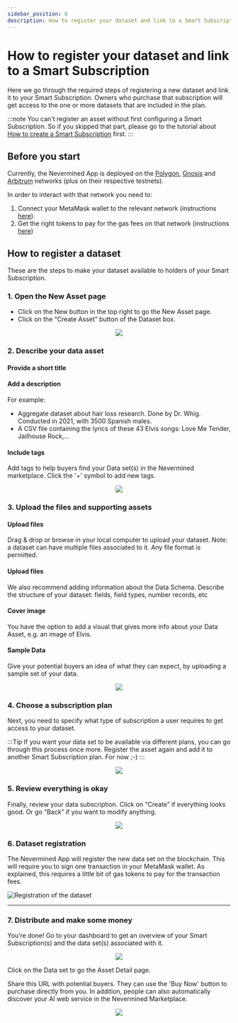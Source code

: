 ```yaml
---
sidebar_position: 6
description: How to register your dataset and link to a Smart Subscription
---
```


# How to register your dataset and link to a Smart Subscription

Here we go through the required steps of registering a new dataset and link it to your Smart Subscription. Owners who purchase that subscription will get access to the one or more datasets that are included in the plan. 

:::note
You can't register an asset without first configuring a Smart Subscription. So if you skipped that part, please go to the tutorial about [How to create a Smart Subscription](04-create-subscription.md) first.
:::

## Before you start

Currently, the Nevermined App is deployed on the [Polygon](https://matic.nevermined.app/), [Gnosis](https://gnosis.nevermined.app/) and [Arbitrum](https://nevermined.app/) networks (plus on their respective testnets). 

In order to interact with that network you need to:

1. Connect your MetaMask wallet to the relevant network (instructions [here](02-metamask-networks.md)).
2. Get the right tokens to pay for the gas fees on that network (instructions [here](02-metamask-tokens.md))


## How to register a dataset

These are the steps to make your dataset available to holders of your Smart Subscription.

### 1. Open the New Asset page

- Click on the New button in the top right to go the New Asset page.
- Click on the “Create Asset” button of the Dataset box.

<p align="center"><img src="/images/tutorials/04_01_New_Subscription.png" /></p>

### 2. Describe your data asset

#### Provide a short title

#### Add a description
For example: 
- Aggregate dataset about hair loss research. Done by Dr. Whig. Conducted in 2021, with 3500 Spanish males. 
- A CSV file containing the lyrics of these 43 Elvis songs: Love Me Tender, Jailhouse Rock,...

#### Include tags
Add tags to help buyers find your Data set(s) in the Nevermined marketplace. 
Click the '+' symbol to add new tags. 

<p align="center"><img src="/images/tutorials/06-01-Dataset-Description.png" /></p>

### 3. Upload the files and supporting assets

#### Upload files
Drag & drop or browse in your local computer to upload your dataset. 
Note: a dataset can have multiple files associated to it. 
Any file format is permitted. 

#### Upload files
We also recommend adding information about the Data Schema. 
Describe the structure of your dataset: fields, field types, number records, etc

#### Cover image
You have the option to add a visual that gives more info about your Data Asset, e.g. an image of Elvis. 

#### Sample Data
Give your potential buyers an idea of what they can expect, by uploading a sample set of your data.

<p align="center"><img src="/images/tutorials/06-02-Dataset-Upload.png" /></p>



### 4. Choose a subscription plan 

Next, you need to specify what type of subscription a user requires to get access to your dataset. 

:::Tip
If you want your data set to be available via different plans, you can go through this process once more. 
Register the asset again and add it to another Smart Subscription plan. For now ;-)
:::

<p align="center"><img src="/images/tutorials/05-04-Webservice-Plan.png" /></p>

### 5. Review everything is okay

Finally, review your data subscription. 
Click on “Create” if everything looks good. Or go “Back” if you want to modify anything.

<p align="center"><img src="/images/tutorials/06-03-Dataset-Review.png" /></p>

### 6. Dataset registration

The Nevermined App will register the new data set on the blockchain. This will require you to sign one transaction in your MetaMask wallet. As explained, this requires a little bit of gas tokens to pay for the transaction fees. 

![Registration of the dataset](/images/tutorials/22_Publisher_dataset_05.png)

---

### 7. Distribute and make some money

You’re done! 
Go to your dashboard to get an overview of your Smart Subscription(s) and the data set(s) associated with it.

<p align="center"><img src="/images/tutorials/06-04-Dataset-Dashboard.png" /></p>

Click on the Data set to go the Asset Detail page. 

Share this URL with potential buyers. They can use the 'Buy Now' button to purchase directly from you. 
In addition, people can also automatically discover your AI web service in the Nevermined Marketplace.  

<p align="center"><img src="/images/tutorials/06-05-Dataset-Asset.png" /></p>
